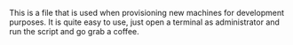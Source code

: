 This is a file that is used when provisioning new machines for development purposes. It is quite easy to use, just open a terminal as administrator and run the script and go grab a coffee.

